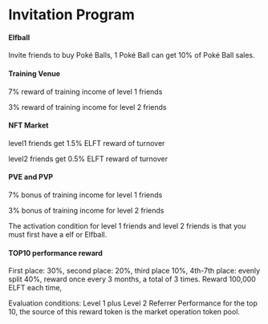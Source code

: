 # Invitation Program

#### Elfball

Invite friends to buy Poké Balls, 1 Poké Ball can get 10% of Poké Ball sales.

#### Training Venue

7% reward of training income of level 1 friends

3% reward of training income for level 2 friends

#### NFT Market

level1 friends get 1.5% ELFT reward of turnover

level2 friends get 0.5% ELFT reward of turnover

#### PVE and PVP

7% bonus of training income for level 1 friends

3% bonus of training income for level 2 friends

The activation condition for level 1 friends and level 2 friends is that you must first have a elf or Elfball.

#### TOP10 performance reward

First place: 30%, second place: 20%, third place 10%, 4th-7th place: evenly split 40%, reward once every 3 months, a total of 3 times. Reward 100,000 ELFT each time,

Evaluation conditions: Level 1 plus Level 2 Referrer Performance for the top 10, the source of this reward token is the market operation token pool.
